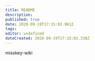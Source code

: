 ```yaml
---
title: README
description: 
published: true
date: 2020-09-19T17:15:03.961Z
tags: 
editor: undefined
dateCreated: 2020-09-19T17:15:02.338Z
---
```


misskey-wiki
